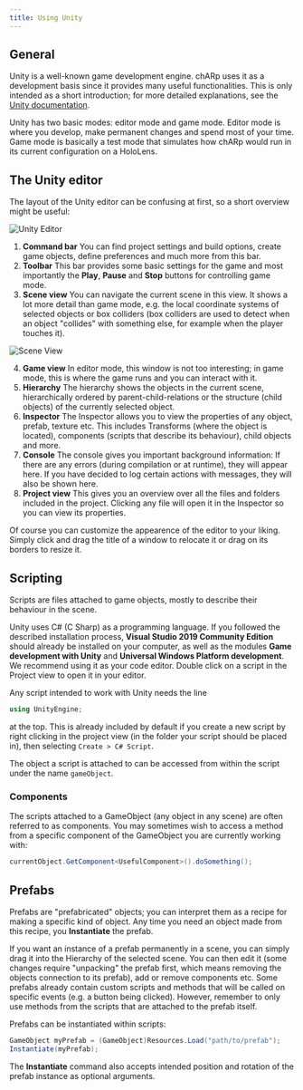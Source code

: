 ```yaml
---
title: Using Unity
---
```


## General
Unity is a well-known game development engine. 
chARp uses it as a development basis since it provides many useful functionalities.
This is only intended as a short introduction; for more detailed explanations, see the [Unity documentation](https://docs.unity.com/).

Unity has two basic modes: editor mode and game mode.
Editor mode is where you develop, make permanent changes and spend most of your time.
Game mode is basically a test mode that simulates how chARp would run in its current configuration on a HoloLens.

## The Unity editor
The layout of the Unity editor can be confusing at first, so a short overview might be useful:

<img src="/images/development/unity_editor.png" alt="Unity Editor" class="mx-auto max-w-xl" />

1. **Command bar**
You can find project settings and build options, create game objects, define preferences and much more from this bar.
2. **Toolbar**
This bar provides some basic settings for the game and most importantly the **Play**, **Pause** and **Stop** buttons for controlling game mode.
3. **Scene view**
You can navigate the current scene in this view. It shows a lot more detail than game mode, e.g. the local coordinate systems of selected objects or box colliders
(box colliders are used to detect when an object "collides" with something else, for example when the player touches it).

<img src="/images/development/scene_view.png" alt="Scene View" class="mx-auto max-w-xl" />

4. **Game view**
In editor mode, this window is not too interesting; in game mode, this is where the game runs and you can interact with it.
5. **Hierarchy**
The hierarchy shows the objects in the current scene, hierarchically ordered by parent-child-relations or the structure (child objects) of the currently selected object.
6. **Inspector**
The Inspector allows you to view the properties of any object, prefab, texture etc.
This includes Transforms (where the object is located), components (scripts that describe its behaviour), child objects and more.
7. **Console**
The console gives you important background information: If there are any errors (during compilation or at runtime), they will appear here.
If you have decided to log certain actions with messages, they will also be shown here.
8. **Project view**
This gives you an overview over all the files and folders included in the project.
Clicking any file will open it in the Inspector so you can view its properties.

Of course you can customize the appearence of the editor to your liking. Simply click and drag the title of a window to relocate it or drag on its borders to resize it.

## Scripting
Scripts are files attached to game objects, mostly to describe their behaviour in the scene.

Unity uses C# (C Sharp) as a programming language. If you followed the described installation process, **Visual Studio 2019 Community Edition** should already be installed on your computer, as well as the modules **Game development with Unity** and **Universal Windows Platform development**. We recommend using it as your code editor.
Double click on a script in the Project view to open it in your editor.

Any script intended to work with Unity needs the line 
```csharp
using UnityEngine;
```
at the top. This is already included by default if you create a new script by right clicking in the project view (in the folder your script should be placed in), then selecting `Create > C# Script`.

The object a script is attached to can be accessed from within the script under the name `gameObject`.

### Components
The scripts attached to a GameObject (any object in any scene) are often referred to as components.
You may sometimes wish to access a method from a specific component of the GameObject you are currently working with:
```csharp
currentObject.GetComponent<UsefulComponent>().doSomething();
```

## Prefabs
Prefabs are "prefabricated" objects; you can interpret them as a recipe for making a specific kind of object.
Any time you need an object made from this recipe, you **Instantiate** the prefab.

If you want an instance of a prefab permanently in a scene, you can simply drag it into the Hierarchy of the selected scene. 
You can then edit it (some changes require "unpacking" the prefab first, which means removing the objects connection to its prefab), add or remove components etc.
Some prefabs already contain custom scripts and methods that will be called on specific events (e.g. a button being clicked).
However, remember to only use methods from the scripts that are attached to the prefab itself.

Prefabs can be instantiated within scripts:
```csharp
GameObject myPrefab = (GameObject)Resources.Load("path/to/prefab");
Instantiate(myPrefab);
```
The **Instantiate** command also accepts intended position and rotation of the prefab instance as optional arguments.
